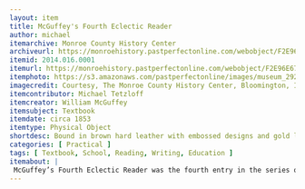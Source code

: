 ```yaml
---
layout: item
title: McGuffey's Fourth Eclectic Reader
author: michael
itemarchive: Monroe County History Center
archiveurl: https://monroehistory.pastperfectonline.com/webobject/F2E96E67-32D2-4235-A32E-393229609215
itemid: 2014.016.0001
itemurl: https://monroehistory.pastperfectonline.com/webobject/F2E96E67-32D2-4235-A32E-393229609215
itemphoto: https://s3.amazonaws.com/pastperfectonline/images/museum_292/063/thumbs/20140160001.jpg
imagecredit: Courtesy, The Monroe County History Center, Bloomington, Indiana. For commercial uses, please contact the Monroe County History Center at collection@monroehistory.org or at 812-332-2517.
itemcontributor: Michael Tetzloff
itemcreator: William McGuffey
itemsubject: Textbook
itemdate: circa 1853
itemtype: Physical Object
shortdesc: Bound in brown hard leather with embossed designs and gold lettering on spine. Embossed designs and seal of Eclectic Educational Series.
categories: [ Practical ]
tags: [ Textbook, School, Reading, Writing, Education ]
itemabout: |
 McGuffey’s Fourth Eclectic Reader was the fourth entry in the series of reading primers produced by William McGuffey. The fourth reader was designed to be used by students with a very high aptitude for reading and writing. Topics contained within this reader included punctuation, articulation, and accent and inflection, but mainly contained works of prose and poetry with assorted exercises for the students to study.
---
```

